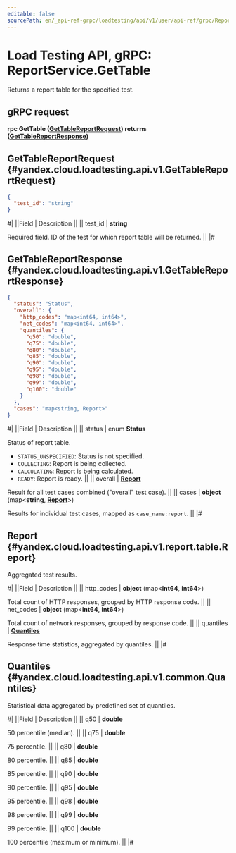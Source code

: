 ```yaml
---
editable: false
sourcePath: en/_api-ref-grpc/loadtesting/api/v1/user/api-ref/grpc/Report/getTable.md
---
```


# Load Testing API, gRPC: ReportService.GetTable

Returns a report table for the specified test.

## gRPC request

**rpc GetTable ([GetTableReportRequest](#yandex.cloud.loadtesting.api.v1.GetTableReportRequest)) returns ([GetTableReportResponse](#yandex.cloud.loadtesting.api.v1.GetTableReportResponse))**

## GetTableReportRequest {#yandex.cloud.loadtesting.api.v1.GetTableReportRequest}

```json
{
  "test_id": "string"
}
```

#|
||Field | Description ||
|| test_id | **string**

Required field. ID of the test for which report table will be returned. ||
|#

## GetTableReportResponse {#yandex.cloud.loadtesting.api.v1.GetTableReportResponse}

```json
{
  "status": "Status",
  "overall": {
    "http_codes": "map<int64, int64>",
    "net_codes": "map<int64, int64>",
    "quantiles": {
      "q50": "double",
      "q75": "double",
      "q80": "double",
      "q85": "double",
      "q90": "double",
      "q95": "double",
      "q98": "double",
      "q99": "double",
      "q100": "double"
    }
  },
  "cases": "map<string, Report>"
}
```

#|
||Field | Description ||
|| status | enum **Status**

Status of report table.

- `STATUS_UNSPECIFIED`: Status is not specified.
- `COLLECTING`: Report is being collected.
- `CALCULATING`: Report is being calculated.
- `READY`: Report is ready. ||
|| overall | **[Report](#yandex.cloud.loadtesting.api.v1.report.table.Report)**

Result for all test cases combined ("overall" test case). ||
|| cases | **object** (map<**string**, **[Report](#yandex.cloud.loadtesting.api.v1.report.table.Report)**>)

Results for individual test cases, mapped as `case_name:report`. ||
|#

## Report {#yandex.cloud.loadtesting.api.v1.report.table.Report}

Aggregated test results.

#|
||Field | Description ||
|| http_codes | **object** (map<**int64**, **int64**>)

Total count of HTTP responses, grouped by HTTP response code. ||
|| net_codes | **object** (map<**int64**, **int64**>)

Total count of network responses, grouped by response code. ||
|| quantiles | **[Quantiles](#yandex.cloud.loadtesting.api.v1.common.Quantiles)**

Response time statistics, aggregated by quantiles. ||
|#

## Quantiles {#yandex.cloud.loadtesting.api.v1.common.Quantiles}

Statistical data aggregated by predefined set of quantiles.

#|
||Field | Description ||
|| q50 | **double**

50 percentile (median). ||
|| q75 | **double**

75 percentile. ||
|| q80 | **double**

80 percentile. ||
|| q85 | **double**

85 percentile. ||
|| q90 | **double**

90 percentile. ||
|| q95 | **double**

95 percentile. ||
|| q98 | **double**

98 percentile. ||
|| q99 | **double**

99 percentile. ||
|| q100 | **double**

100 percentile (maximum or minimum). ||
|#